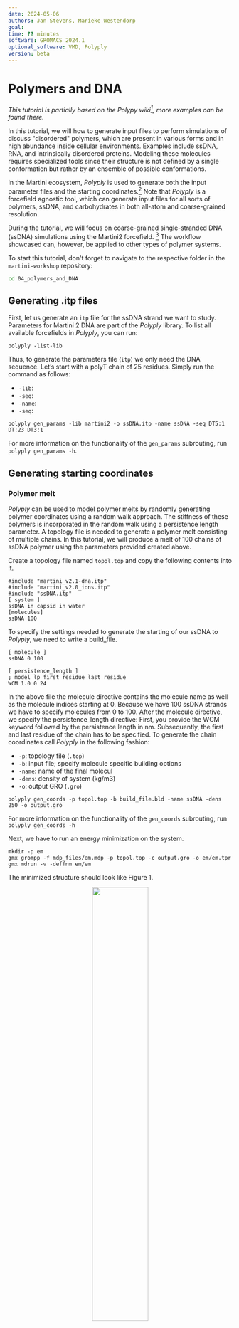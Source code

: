 ```yaml
---
date: 2024-05-06
authors: Jan Stevens, Marieke Westendorp
goal:
time: ?? minutes
software: GROMACS 2024.1
optional_software: VMD, Polyply
version: beta
---
```


# Polymers and DNA

*This tutorial is partially based on the Polypy wiki[^ PolyplyWiki], more examples can be found there.*

In this tutorial, we will how to generate input files to perform simulations of discuss "disordered" polymers, which are present in various forms and in high abundance inside cellular environments. Examples include ssDNA, RNA, and intrinsically disordered proteins. Modeling these molecules requires specialized tools since their structure is not defined by a single conformation but rather by an ensemble of possible conformations.

In the Martini ecosystem, _Polyply_ is used to generate both the input parameter files and the starting coordinates.[^polyply] Note that _Polyply_ is a forcefield agnostic tool, which can generate input files for all sorts of polymers, ssDNA, and carbohydrates in both all-atom and coarse-grained resolution.

During the tutorial, we will focus on coarse-grained single-stranded DNA (ssDNA) simulations using the Martini2 forcefield. [^martini2] The workflow showcased can, however, be applied to other types of polymer systems.

To start this tutorial, don't forget to navigate to the respective folder in the `martini-workshop` repository:

```sh
cd 04_polymers_and_DNA
```

## Generating .itp files

First, let us generate an `itp` file for the ssDNA strand we want to study. Parameters for Martini 2 DNA are part of the _Polyply_ library. To list all available forcefields in _Polyply_, you can run:

```{execute}
polyply -list-lib
```

Thus, to generate the parameters file (`itp`) we only need the DNA sequence. Let’s start with a polyT chain of 25 residues. Simply run the command as follows:

- `-lib`:
- `-seq`:
- `-name`:
- `-seq`:
```{execute}
polyply gen_params -lib martini2 -o ssDNA.itp -name ssDNA -seq DT5:1 DT:23 DT3:1
```

For more information on the functionality of the `gen_params` subrouting, run `polyply gen_params -h`.


## Generating starting coordinates

### Polymer melt

_Polyply_ can be used to model polymer melts by randomly generating polymer coordinates using a random walk approach. The stiffness of these polymers is incorporated in the random walk using a persistence length parameter. A topology file is needed to generate a polymer melt consisting of multiple chains. In this tutorial, we will produce a melt of 100 chains of ssDNA polymer using the parameters provided created above.<br>

Create a topology file named `topol.top` and copy the following contents into it.

```text
#include "martini_v2.1-dna.itp"
#include "martini_v2.0_ions.itp"
#include "ssDNA.itp"
[ system ]
ssDNA in capsid in water
[molecules]
ssDNA 100
```

To specify the settings needed to generate the starting of our ssDNA to _Polyply_, we need to write a build_file.

```
[ molecule ]
ssDNA 0 100

[ persistence_length ]
; model lp first residue last residue
WCM 1.0 0 24
```
In the above file the molecule directive contains the molecule name as well as the molecule indices starting at 0. Because we have 100 ssDNA strands we have to specify molecules from 0 to 100. After the molecule directive, we specify the persistence_length directive: First, you provide the WCM keyword followed by the persistence length in nm. Subsequently, the first and last residue of the chain has to be specified. To generate the chain coordinates call _Polyply_ in the following fashion:

- `-p`: topology file (`.top`)
- `-b`: input file; specify molecule specific building options
- `-name`: name of the final molecul
- `-dens`: density of system (kg/m3)
- `-o`: output GRO (`.gro`)
```{execute}
polyply gen_coords -p topol.top -b build_file.bld -name ssDNA -dens 250 -o output.gro
```

For more information on the functionality of the `gen_coords` subrouting, run `polyply gen_coords -h`

Next, we have to run an energy minimization on the system.
```
mkdir -p em
gmx grompp -f mdp_files/em.mdp -p topol.top -c output.gro -o em/em.tpr
gmx mdrun -v -deffnm em/em
```
The minimized structure should look like Figure 1.

<div align="center">
<img src="../figures/04_ssDNA_melt.png" width="50%"/>
</div>

*__Figure 1: Polymer melt.__  Starting structure of the polymer melt.*

## Circular polymers
Let us now also have a look at how to make circular ssDNA. The simplest way to proceed is to specify the sequence in `.ig` form that specifies a circular sequence by adding a 2 as the last character of the sequence. 
```
; Circular DNA
Random 25 bp sequence
TCCCGGCGAACTTAAAGTTGTAATG2
```
To generate the circular ssDNA `.itp` file simply run:

```{execute}
polyply gen_params -lib martini2 -o ssDNA.itp -name ssDNA -seqf sequence.ig
```
Next using the topology file from the previous example. Coordinates are generated as before; we just have to add a command line flag that tells _Polyply_ to generate it as a circle, which is done by adding the `-cycles` flag followed by the name of the molecule. To generate the starting coordinates run:

```{execute}
polyply gen_coords -p topol.top -b build_file.bld -name ssDNA -dens 250 -o output.gro -cycles ssDNA
```

Next, we have to run an energy minimization on the system.
```
mkdir -p em
gmx grompp -f mdp_files/em.mdp -p topol.top -c output.gro -o em/em.tpr
gmx mdrun -v -deffnm em/em
```
The minimized structure should look like Figure 2.

<div align="center">
<img src="../figures/04_ssDNA_melt.png" width="50%"/>
</div>

<div align="center">
<img src="../figures/04_ssDNA_melt.png" width="50%"/>
</div>

*__Figure 2: Melt of circular polymers.__  Starting structure of the polymer melt.*

## Confined polymers

To conclude, we will generate ssDNA enclosed inside the model cell envelope we generated in tutorial III. For convenience, we choose to generate a polyT strand os ssDNA.

The

```{execute}
polyply gen_params -lib martini2 -o ssDNA.itp -name ssDNA -seq DT5:1 DT:1000 DT3:1
```

For this long piece of ssDNA reduce the
```text
#include "martini_v2.1-dna.itp"
#include "martini_v2.0_ions.itp"
#include "ssDNA.itp"
[ system ]
ssDNA in capsid in water
[molecules]
ssDNA 1
```


```text
[ volumes ]
DT 1

[ molecule ]
ssDNA 0 1
[ sphere ]
DT 0 1002 in 8.0 8.0 8.0 8.0

```

>[!NOTE]
> In the build file, we define geometric constraints per *resname* per *molecule*.

```{execute}
polyply gen_coords -p topol.top -b build_file.bld -name ssDNA -box 20 20 20 -o output.gro
```

<div align="center">
<img src="../figures/04_confined_ssDNA.png" width="50%"/>
</div>

*__Figure 3: Confined polymer.__  Starting structure of the ssDNA enclosed in a spherical boundary.*

## References
[^Polyply]: Grünewald, F., Alessandri, R., Kroon, P.C. et al. Polyply; a python suite for facilitating simulations of macromolecules and nanomaterials. Nat Commun 13, 68 (2022). https://doi.org/10.1038/s41467-021-27627-4
[^Martini2]: Uusitalo, J.J., Ingólfsson, H.I., Akhshi, P., Tieleman, D.P. and Marrink, S.J., 2015. Martini coarse-grained force field: extension to DNA. Journal of chemical theory and computation, 11(8), pp.3932-3945.
[^PolyplyWiki]: https://github.com/marrink-lab/polyply_1.0/wiki

